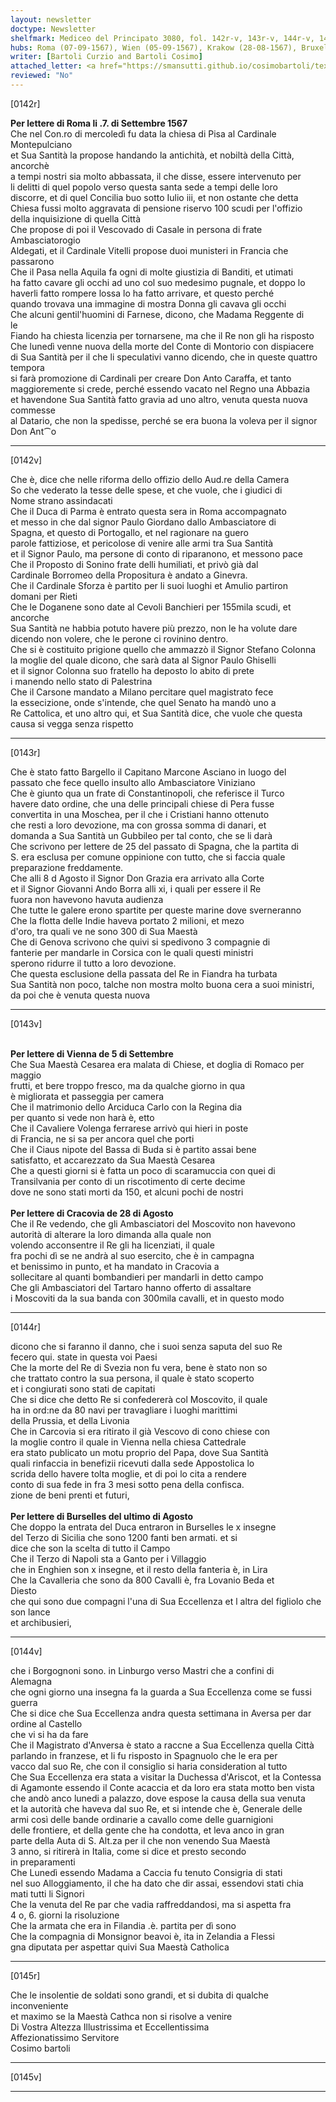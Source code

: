 ```yaml
---
layout: newsletter
doctype: Newsletter
shelfmark: Mediceo del Principato 3080, fol. 142r-v, 143r-v, 144r-v, 145r-v
hubs: Roma (07-09-1567), Wien (05-09-1567), Krakow (28-08-1567), Bruxelles (31-08-1567)
writer: [Bartoli Curzio and Bartoli Cosimo]
attached_letter: <a href="https://smansutti.github.io/cosimobartoli/texts/2978_106/">2978_106</a>
reviewed: "No"
---
```


[0142r]  
  
  
<strong>Per lettere di Roma li .7. di Settembre 1567</strong>  
Che nel Con.ro di mercoledì fu data la chiesa di Pisa al Cardinale Montepulciano  
et Sua Santità la propose handando la antichità, et nobiltà della Città, ancorchè  
a tempi nostri sia molto abbassata, il che disse, essere intervenuto per  
li delitti di quel popolo verso questa santa sede a tempi delle loro  
discorre, et di quel Concilia buo sotto Iulio iii, et non ostante che detta  
Chiesa fussi molto aggravata di pensione riservo 100 scudi per l'offizio  
della inquisizione di quella Città  
Che propose di poi il Vescovado di Casale in persona di frate Ambasciatorogio  
Aldegati, et il Cardinale Vitelli propose duoi munisteri in Francia che  
passarono  
Che il Pasa nella Aquila fa ogni di molte giustizia di Banditi, et utimati  
ha fatto cavare gli occhi ad uno col suo medesimo pugnale, et doppo lo  
haverli fatto rompere lossa lo ha fatto arrivare, et questo perché  
quando trovava una immagine di mostra Donna gli cavava gli occhi  
Che alcuni gentil'huomini di Farnese, dicono, che Madama Reggente di  
le  
Fiando ha chiesta licenzia per tornarsene, ma che il Re non gli ha risposto  
Che lunedì venne nuova della morte del Conte di Montorio con dispiacere  
di Sua Santità per il che li speculativi vanno dicendo, che in queste quattro tempora  
si farà promozione di Cardinali per creare Don Anto Caraffa, et tanto  
maggioremente si crede, perché essendo vacato nel Regno una Abbazia  
et havendone Sua Santità fatto gravia ad uno altro, venuta questa nuova commesse  
al Datario, che non la spedisse, perché se era buona la voleva per il signor Don Ant⁀o  
  
---  

[0142v]  
  
  
Che è, dice che nelle riforma dello offizio dello Aud.re della Camera  
So che vederato la tesse delle spese, et che vuole, che i giudici di  
Nome strano assindacati  
Che il Duca di Parma è entrato questa sera in Roma accompagnato  
et messo in che dal signor Paulo Giordano dallo Ambasciatore di  
Spagna, et questo di Portogallo, et nel ragionare na guero  
parole fattiziose, et pericolose di venire alle armi tra Sua Santità  
et il Signor Paulo, ma persone di conto di riparanono, et messono pace  
Che il Proposto di Sonino frate delli humiliati, et privò già dal  
Cardinale Borromeo della Propositura è andato a Ginevra.  
Che il Cardinale Sforza è partito per li suoi luoghi et Amulio partiron  
domani per Rieti  
Che le Doganene sono date al Cevoli Banchieri per 155mila scudi, et ancorche  
Sua Santità ne habbia potuto havere più prezzo, non le ha volute dare  
dicendo non volere, che le perone ci rovinino dentro.  
Che si è costituito prigione quello che ammazzò il Signor Stefano Colonna  
la moglie del quale dicono, che sarà data al Signor Paulo Ghiselli  
et il signor Colonna suo fratello ha deposto lo abito di prete  
i manendo nello stato di Palestrina  
Che il Carsone mandato a Milano percitare quel magistrato fece  
la essecizione, onde s'intende, che quel Senato ha mandò uno a  
Re Cattolica, et uno altro qui, et Sua Santità dice, che vuole che questa  
causa si vegga senza rispetto  
  
---  

[0143r]  
  
  
Che è stato fatto Bargello il Capitano Marcone Asciano in luogo del  
passato che fece quello insulto allo Ambasciatore Viniziano  
Che è giunto qua un frate di Constantinopoli, che referisce il Turco  
havere dato ordine, che una delle principali chiese di Pera fusse  
convertita in una Moschea, per il che i Cristiani hanno ottenuto  
che resti a loro devozione, ma con grossa somma di danari, et  
domanda a Sua Santità un Gubbileo per tal conto, che se li darà  
Che scrivono per lettere de 25 del passato di Spagna, che la partita di  
S. era esclusa per comune oppinione con tutto, che si faccia quale  
preparazione freddamente.  
Che alli 8 d Agosto il Signor Don Grazia era arrivato alla Corte  
et il Signor Giovanni Ando Borra alli xi, i quali per essere il Re  
fuora non havevono havuta audienza  
Che tutte le galere erono spartite per queste marine dove sverneranno  
Che la flotta delle Indie haveva portato 2 milioni, et mezo  
d'oro, tra quali ve ne sono 300 di Sua Maestà  
Che di Genova scrivono che quivi si spedivono 3 compagnie di  
fanterie per mandarle in Corsica con le quali questi ministri  
sperono ridurre il tutto a loro devozione.  
Che questa esclusione della passata del Re in Fiandra ha turbata  
Sua Santità non poco, talche non mostra molto buona cera a suoi ministri,  
da poi che è venuta questa nuova  
  
---  

[0143v]  
  
  
<br/><strong>Per lettere di Vienna de 5 di Settembre</strong>  
Che Sua Maestà Cesarea era malata di Chiese, et doglia di Romaco per maggio  
frutti, et bere troppo fresco, ma da qualche giorno in qua  
è migliorata et passeggia per camera  
Che il matrimonio dello Arciduca Carlo con la Regina dia  
per quanto si vede non harà è, etto  
Che il Cavaliere Volenga ferrarese arrivò qui hieri in poste  
di Francia, ne si sa per ancora quel che porti  
Che il Ciaus nipote del Bassa di Buda si è partito assai bene  
satisfatto, et accarezzato da Sua Maestà Cesarea  
Che a questi giorni si è fatta un poco di scaramuccia con quei di  
Transilvania per conto di un riscotimento di certe decime  
dove ne sono stati morti da 150, et alcuni pochi de nostri  
<br/><strong>Per lettere di Cracovia de 28 di Agosto</strong>  
Che il Re vedendo, che gli Ambasciatori del Moscovito non havevono  
autorità di alterare la loro dimanda alla quale non  
volendo acconsentre il Re gli ha licenziati, il quale  
fra pochi dì se ne andrà al suo esercito, che è in campagna  
et benissimo in punto, et ha mandato in Cracovia a  
sollecitare al quanti bombandieri per mandarli in detto campo  
Che gli Ambasciatori del Tartaro hanno offerto di assaltare  
i Moscoviti da la sua banda con 300mila cavalli, et in questo modo  
  
---  

[0144r]  
  
  
dicono che si faranno il danno, che i suoi senza saputa del suo Re  
fecero qui. state in questa voi Paesi  
Che la morte del Re di Svezia non fu vera, bene è stato non so  
che trattato contro la sua persona, il quale è stato scoperto  
et i congiurati sono stati de capitati  
Che si dice che detto Re si confedererà col Moscovito, il quale  
ha in ord:ne da 80 navi per travagliare i luoghi marittimi  
della Prussia, et della Livonia  
Che in Carcovia si era ritirato il già Vescovo di cono chiese con  
la moglie contro il quale in Vienna nella chiesa Cattedrale  
era stato publicato un motu proprio del Papa, dove Sua Santità  
quali rinfaccia in benefizii ricevuti dalla sede Appostolica lo  
scrida dello havere tolta moglie, et di poi lo cita a rendere  
conto di sua fede in fra 3 mesi sotto pena della confisca.  
zione de beni prenti et futuri,  
<br/><strong>Per lettere di Burselles del ultimo di Agosto</strong>  
Che doppo la entrata del Duca entraron in Burselles le x insegne  
del Terzo di Sicilia che sono 1200 fanti ben armati. et si  
dice che son la scelta di tutto il Campo  
Che il Terzo di Napoli sta a Ganto per i Villaggio  
che in Enghien son x insegne, et il resto della fanteria è, in Lira  
Che la Cavalleria che sono da 800 Cavalli è, fra Lovanio Beda et  
Diesto  
che qui sono due compagni l'una di Sua Eccellenza et l altra del figliolo che son lance  
et archibusieri,  
  
---  

[0144v]  
  
  
che i Borgognoni sono. in Linburgo verso Mastri che a confini di  
Alemagna  
che ogni giorno una insegna fa la guarda a Sua Eccellenza come se fussi  
guerra  
Che si dice che Sua Eccellenza andra questa settimana in Aversa per dar ordine al Castello  
che vi si ha da fare  
Che il Magistrato d'Anversa è stato a raccne a Sua Eccellenza quella Città  
parlando in franzese, et li fu risposto in Spagnuolo che le era per  
vacco dal suo Re, che con il consiglio si haria consideration al tutto  
Che Sua Eccellenza era stata a visitar la Duchessa d'Ariscot, et la Contessa  
di Agamonte essendo il Conte acaccia et da loro era stata motto ben vista  
che andò anco lunedi a palazzo, dove espose la causa della sua venuta  
et la autorità che haveva dal suo Re, et si intende che è, Generale delle  
armi così delle bande ordinarie a cavallo come delle guarnigioni  
delle frontiere, et della gente che ha condotta, et leva anco in gran  
parte della Auta di S. Alt.za per il che non venendo Sua Maestà  
3 anno, si ritirerà in Italia, come si dice et presto secondo  
in preparamenti  
Che Lunedì essendo Madama a Caccia fu tenuto Consigria di stati  
nel suo Alloggiamento, il che ha dato che dir assai, essendovi stati chia  
mati tutti li Signori  
Che la venuta del Re par che vadia raffreddandosi, ma si aspetta fra  
4 o, 6. giorni la risoluzione  
Che la armata che era in Filandia .è. partita per dì sono  
Che la compagnia di Monsignor beavoi è, ita in Zelandia a Flessi  
gna diputata per aspettar quivi Sua Maestà Catholica  
  
---  

[0145r]  
  
  
Che le insolentie de soldati sono grandi, et si dubita di qualche inconveniente  
et maximo se la Maestà Cathca non si risolve a venire  
Di Vostra Altezza Illustrissima et Eccellentissima  
Affezionatissimo Servitore  
Cosimo bartoli  
  
---  

[0145v]  
  
  
  
---  

